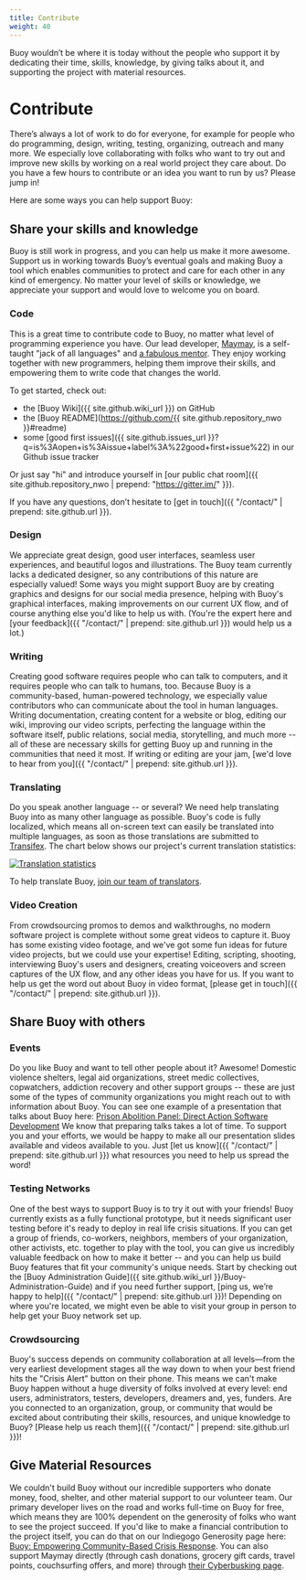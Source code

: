 ```yaml
---
title: Contribute
weight: 40
---
```


Buoy wouldn’t be where it is today without the people who support it by dedicating their time, skills, knowledge, by giving talks about it, and supporting the project with material resources.

# Contribute

There’s always a lot of work to do for everyone, for example for people who do programming, design, writing, testing, organizing, outreach and many more. We especially love collaborating with folks who want to try out and improve new skills by working on a real world project they care about. Do you have a few hours to contribute or an idea you want to run by us? Please jump in!

Here are some ways you can help support Buoy: 

## Share your skills and knowledge

Buoy is still work in progress, and you can help us make it more awesome. Support us in working towards Buoy’s eventual goals and making Buoy a tool which enables communities to protect and care for each other in any kind of emergency. No matter your level of skills or knowledge, we appreciate your support and would love to welcome you on board.

### Code

This is a great time to contribute code to Buoy, no matter what level of programming experience you have. Our lead developer, [Maymay](https://maymay.net/), is a self-taught "jack of all languages" and [a fabulous mentor](https://github.com/betterangels/buoy/issues/201#issuecomment-266619470). They enjoy working together with new programmers, helping them improve their skills, and empowering them to write code that changes the world.

To get started, check out:

* the [Buoy Wiki]({{ site.github.wiki_url }}) on GitHub
* the [Buoy README](https://github.com/{{ site.github.repository_nwo }}#readme)
* some [good first issues]({{ site.github.issues_url }}?q=is%3Aopen+is%3Aissue+label%3A%22good+first+issue%22) in our Github issue tracker

Or just say "hi" and introduce yourself in [our public chat room]({{ site.github.repository_nwo | prepend: "https://gitter.im/" }}).

If you have any questions, don’t hesitate to [get in touch]({{ "/contact/" | prepend: site.github.url }}).

### Design

We appreciate great design, good user interfaces, seamless user experiences, and beautiful logos and illustrations. The Buoy team currently lacks a dedicated designer, so any contributions of this nature are especially valued! Some ways you might support Buoy are by creating graphics and designs for our social media presence, helping with Buoy's graphical interfaces, making improvements on our current UX flow, and of course anything else you'd like to help us with. (You're the expert here and [your feedback]({{ "/contact/" | prepend: site.github.url }}) would help us a lot.)

### Writing

Creating good software requires people who can talk to computers, and it requires people who can talk to humans, too. Because Buoy is a community-based, human-powered technology, we especially value contributors who can communicate about the tool in human languages. Writing documentation, creating content for a website or blog, editing our wiki, improving our video scripts, perfecting the language within the software itself, public relations, social media, storytelling, and much more -- all of these are necessary skills for getting Buoy up and running in the communities that need it most. If writing or editing are your jam, [we'd love to hear from you]({{ "/contact/" | prepend: site.github.url }}).

### Translating

Do you speak another language -- or several? We need help translating Buoy into as many other language as possible. Buoy's code is fully localized, which means all on-screen text can easily be translated into multiple languages, as soon as those translations are submitted to [Transifex](https://www.transifex.com/cyberbusking/better-angels/). The chart below shows our project's current translation statistics:

[![Translation statistics](https://www.transifex.com/projects/p/better-angels/resource/better-angelspot/chart/image_png)](https://www.transifex.com/cyberbusking/better-angels/)

To help translate Buoy, [join our team of translators](https://www.transifex.com/cyberbusking/better-angels/).

### Video Creation

From crowdsourcing promos to demos and walkthroughs, no modern software project is complete without some great videos to capture it. Buoy has some existing video footage, and we've got some fun ideas for future video projects, but we could use your expertise! Editing, scripting, shooting, interviewing Buoy's users and designers, creating voiceovers and screen captures of the UX flow, and any other ideas you have for us. If you want to help us get the word out about Buoy in video format, [please get in touch]({{ "/contact/" | prepend: site.github.url }}). 

## Share Buoy with others

### Events

Do you like Buoy and want to tell other people about it? Awesome! Domestic violence shelters, legal aid organizations, street medic collectives, copwatchers, addiction recovery and other support groups -- these are just some of the types of community organizations you might reach out to with information about Buoy. You can see one example of a presentation that talks about Buoy here: [Prison Abolition Panel: Direct Action Software Development](https://maymay.net/blog/2015/11/16/prison-abolition-panel-direct-action-software-development-sflokrc-2015/) We know that preparing talks takes a lot of time. To support you and your efforts, we would be happy to make all our presentation slides available and videos available to you. Just [let us know]({{ "/contact/" | prepend: site.github.url }}) what resources you need to help us spread the word!

### Testing Networks

One of the best ways to support Buoy is to try it out with your friends! Buoy currently exists as a fully functional prototype, but it needs significant user testing before it's ready to deploy in real life crisis situations. If you can get a group of friends, co-workers, neighbors, members of your organization, other activists, etc. together to play with the tool, you can give us incredibly valuable feedback on how to make it better -- and you can help us build Buoy features that fit your community's unique needs. Start by checking out the [Buoy Administration Guide]({{ site.github.wiki_url }}/Buoy-Administration-Guide) and if you need further support, [ping us, we’re happy to help]({{ "/contact/" | prepend: site.github.url }})! Depending on where you're located, we might even be able to visit your group in person to help get your Buoy network set up.

### Crowdsourcing

Buoy's success depends on community collaboration at all levels&mdash;from the very earliest development stages all the way down to when your best friend hits the "Crisis Alert" button on their phone. This means we can't make Buoy happen without a huge diversity of folks involved at every level: end users, administrators, testers, developers, dreamers and, yes, funders. Are you connected to an organization, group, or community that would be excited about contributing their skills, resources, and unique knowledge to Buoy? [Please help us reach them]({{ "/contact/" | prepend: site.github.url }})! 

## Give Material Resources

We couldn't build Buoy without our incredible supporters who donate money, food, shelter, and other material support to our volunteer team. Our primary developer lives on the road and works full-time on Buoy for free, which means they are 100% dependent on the generosity of folks who want to see the project succeed. If you'd like to make a financial contribution to the project itself, you can do that on our Indiegogo Generosity page here: [
Buoy: Empowering Community-Based Crisis Response](https://www.generosity.com/community-fundraising/buoy-empowering-community-based-crisis-response). You can also support Maymay directly (through cash donations, grocery gift cards, travel points, couchsurfing offers, and more) through [their Cyberbusking page](https://maymay.net/#how-you-can-support-me). 
